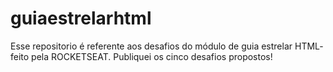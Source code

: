 # guiaestrelarhtml

Esse repositorio é referente aos desafios do módulo de guia estrelar HTML- feito pela ROCKETSEAT. Publiquei os cinco desafios propostos!
